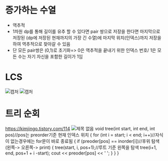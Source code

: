 # 증가하는 수열
 - 역추적
 - 1차원 dp를 통해 길이를 유추 할 수 있다면 pair 쌍으로 저장을 한다면 마지막으로 저장된
    (dp에 저장된 현재까지의 가장 긴 수열)에 마지막 위치(인덱스)까지 저장을 하여 역추적으로 찾아갈 수 있음
 -  단 모든 pair쌍은 (0,1)로 초기화=> 0은 역추적을 끝내기 위한 인덱스 번호/ 1은 모든 수는 자기 자신을 포함한 길이가 1임



# LCS
![캡처](https://github.com/bbangHo/condingTest/assets/112802506/11057a46-91fa-4124-b8ac-a1fc1e5a1dd9)
![캡처](https://github.com/bbangHo/condingTest/assets/112802506/1936c04e-584e-4a1f-ab67-3e36620241cb)

# 트리 순회
https://kimjingo.tistory.com/114
![제목 없음](https://github.com/bbangHo/condingTest/assets/112802506/9c91a55e-a31d-4288-aaa2-41b92b8c3470)
void tree(int start, int end, int pos)//pos는 preorder기준 현재 인덱스 위치
{
	for (int i = start; i < end; i++)//자식이 없는경우에는 for문이 바로 종료됨
	{
		if (preoder[pos] == inorder[i])//후위 탐색 (왼쪽-> 오른쪽-> print)
		{
			tree(start, i, pos+1);//루트 기준 왼쪽을 탐색
			tree(i+1, end, pos+1 + i -start);
			cout << preoder[pos] << ' ';
		}
	}
}
